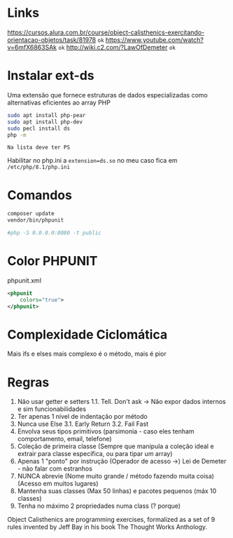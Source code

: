# Links
https://cursos.alura.com.br/course/object-calisthenics-exercitando-orientacao-objetos/task/81978 `ok`
https://www.youtube.com/watch?v=6mfX6863SAk `ok`
http://wiki.c2.com/?LawOfDemeter `ok`

# Instalar ext-ds
Uma extensão que fornece estruturas de dados especializadas como alternativas eficientes ao array PHP
```bash
sudo apt install php-pear
sudo apt install php-dev
sudo pecl install ds
php -m
```
`Na lista deve ter PS`

Habilitar no php.ini a `extension=ds.so` no meu caso fica em `/etc/php/8.1/php.ini`

# Comandos
```bash
composer update
vendor/bin/phpunit

#php -S 0.0.0.0:8080 -t public
```

# Color PHPUNIT
phpunit.xml
``` xml
<phpunit
    colors="true">
</phpunit>
```

# Complexidade Ciclomática
Mais ifs e elses mais complexo é o método, mais é pior

# Regras
1. Não usar getter e setters
    1.1. Tell. Don't ask -> Não expor dados internos e sim funcionabilidades
2. Ter apenas 1 nível de indentação por método
3. Nunca use Else
    3.1. Early Return
    3.2. Fail Fast
4. Envolva seus tipos primitivos (parsimonia - caso eles tenham comportamento, email, telefone)
5. Coleção de primeira classe (Sempre que manipula a coleção ideal e extrair para classe especifica, ou para tipar um array)
6. Apenas 1 "ponto" por instrução  (Operador de acesso ->) Lei de Demeter -  não falar com estranhos
7. NUNCA abrevie (Nome muito grande / método fazendo muita coisa) (Acesso em muitos lugares)
8. Mantenha suas classes (Max 50 linhas) e pacotes pequenos (máx 10 classes)
9. Tenha no máximo 2 propriedades numa class (? porque)


Object Calisthenics are programming exercises, formalized as a set of 9 rules invented
by Jeff Bay in his book The Thought Works Anthology.